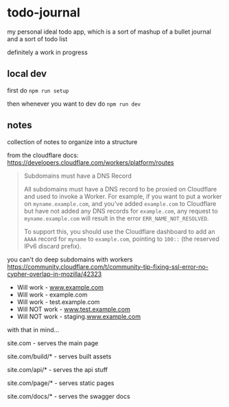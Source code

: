 # todo-journal

my personal ideal todo app, which is a sort of mashup of a
bullet journal and a sort of todo list

definitely a work in progress

## local dev

first do `npm run setup`

then whenever you want to dev do `npm run dev`

## notes

collection of notes to organize into a structure

from the cloudflare docs: https://developers.cloudflare.com/workers/platform/routes

> Subdomains must have a DNS Record
>
> All subdomains must have a DNS record to be proxied on Cloudflare and
> used to invoke a Worker. For example, if you want to put a worker on
> `myname.example.com`, and you've added `example.com` to Cloudflare but
> have not added any DNS records for `example.com`, any request to
> `myname.example.com` will result in the error `ERR_NAME_NOT_RESOLVED`.
>
> To support this, you should use the Cloudflare dashboard to add an
> `AAAA` record for `myname` to `example.com`, pointing to `100::` (the
> reserved IPv6 discard prefix).

you can't do deep subdomains with workers https://community.cloudflare.com/t/community-tip-fixing-ssl-error-no-cypher-overlap-in-mozilla/42323

- Will work - www.example.com
- Will work - example.com
- Will work - test.example.com
- Will NOT work - www.test.example.com
- Will NOT work - staging.www.example.com

with that in mind...

site.com - serves the main page

site.com/build/* - serves built assets

site.com/api/* - serves the api stuff

site.com/page/* - serves static pages

site.com/docs/* - serves the swagger docs
